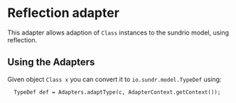 # Reflection adapter

This adapter allows adaption of `Class` instances to the sundrio model, using reflection.

## Using the Adapters

Given object `Class x` you can convert it to `io.sundr.model.TypeDef` using:

      TypeDef def = Adapters.adaptType(c, AdapterContext.getContext());

